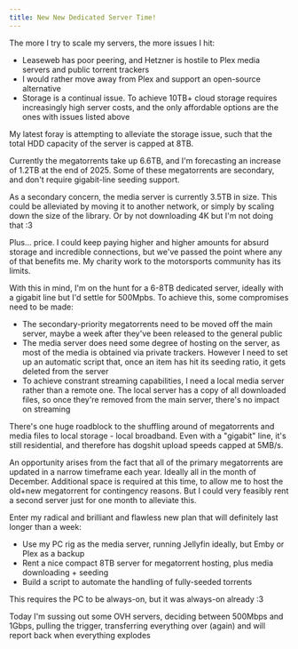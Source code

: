 ```yaml
---
title: New New Dedicated Server Time!
---
```


<div>
    <p>
        The more I try to scale my servers, the more issues I hit:
        <ul>
            <li>Leaseweb has poor peering, and Hetzner is hostile to Plex media servers and public torrent trackers</li>
            <li>I would rather move away from Plex and support an open-source alternative</li>
            <li>Storage is a continual issue. To achieve 10TB+ cloud storage requires increasingly high server costs, and the only affordable options are the ones with issues listed above</li>
        </ul>
    </p>
    <p>
        My latest foray is attempting to alleviate the storage issue, such that the total HDD capacity of the server is capped at 8TB.
    </p>
    <p> 
        Currently the megatorrents take up 6.6TB, and I'm forecasting an increase of 1.2TB at the end of 2025. Some of these megatorrents are secondary, and don't require gigabit-line seeding support.
    </p>
    <p>
        As a secondary concern, the media server is currently 3.5TB in size. This could be alleviated by moving it to another network, or simply by scaling down the size of the library. Or by not downloading 4K but I'm not doing that :3
    </p>
    <p>
        Plus... price. I could keep paying higher and higher amounts for absurd storage and incredible connections, but we've passed the point where any of that benefits me. My charity work to the motorsports community has its limits.
    </p>
    <p>
        With this in mind, I'm on the hunt for a 6-8TB dedicated server, ideally with a gigabit line but I'd settle for 500Mpbs. To achieve this, some compromises need to be made:
        <ul>
            <li>The secondary-priority megatorrents need to be moved off the main server, maybe a week after they've been released to the general public</li>
            <li>The media server does need some degree of hosting on the server, as most of the media is obtained via private trackers. However I need to set up an automatic script that, once an item has hit its seeding ratio, it gets deleted from the server</li>
            <li>To achieve constrant streaming capabilities, I need a local media server rather than a remote one. The local server has a copy of all downloaded files, so once they're removed from the main server, there's no impact on streaming</li>
        </ul>
    </p>
    <p>
        There's one huge roadblock to the shuffling around of megatorrents and media files to local storage - local broadband. Even with a "gigabit" line, it's still residential, and therefore has dogshit upload speeds capped at 5MB/s.
    </p>
    <p>
        An opportunity arises from the fact that all of the primary megatorrents are updated in a narrow timeframe each year. Ideally all in the month of December. Additional space is required at this time, to allow me to host the old+new megatorrent for contingency reasons. But I could very feasibly rent a second server just for one month to alleviate this.
    </p>
    <p>
        Enter my radical and brilliant and flawless new plan that will definitely last longer than a week:
        <ul>
            <li>Use my PC rig as the media server, running Jellyfin ideally, but Emby or Plex as a backup</li>
            <li>Rent a nice compact 8TB server for megatorrent hosting, plus media downloading + seeding</li>
            <li>Build a script to automate the handling of fully-seeded torrents</li> 
        </ul>
    </p>
    <p>
        This requires the PC to be always-on, but it was always-on already :3
    </p>
    </p>
        Today I'm sussing out some OVH servers, deciding between 500Mbps and 1Gbps, pulling the trigger, transferring everything over (again) and will report back when everything explodes
    </p>


</div>